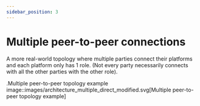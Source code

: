 ```yaml
---
sidebar_position: 3
---
```


# Multiple peer-to-peer connections

A more real-world topology where multiple parties connect their platforms
and each platform only has 1 role.
(Not every party necessarily connects with all the other parties with the other role).

.Multiple peer-to-peer topology example
image::images/architecture_multiple_direct_modified.svg[Multiple peer-to-peer topology example]
